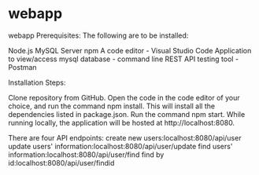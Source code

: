 # webapp
webapp Prerequisites: The following are to be installed:

Node.js MySQL Server npm A code editor - Visual Studio Code Application to view/access mysql database - command line REST API testing tool - Postman

Installation Steps:

Clone repository from GitHub. Open the code in the code editor of your choice, and run the command npm install. This will install all the dependencies listed in package.json. Run the command npm start. While running locally, the application will be hosted at http://localhost:8080.

There are four API endpoints: create new users:localhost:8080/api/user update users' information:localhost:8080/api/user/update find users' information:localhost:8080/api/user/find find by id:localhost:8080/api/user/findid
